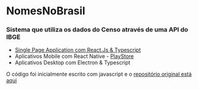 # NomesNoBrasil
### Sistema que utiliza os dados do Censo através de uma API do IBGE

- [Single Page Application com React.Js & Typescript](https://nomes.eduardoworrel.com/)
- Aplicativos Mobile com React Native - [PlayStore](https://play.google.com/store/apps/details?id=nomes.mobile.app)
- Aplicativos Desktop com Electron & Typescript

O código foi inicialmente escrito com javascript e o [repositório original está aqui](https://github.com/eduardoworrel/NomesNoBrasil_React.js)
